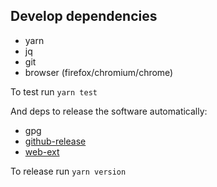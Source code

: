 ## Develop dependencies
* yarn
* jq
* git
* browser (firefox/chromium/chrome)

To test run `yarn test`

And deps to release the software automatically:
* gpg
* [github-release](https://github.com/aktau/github-release)
* [web-ext](https://github.com/mozilla/web-ext)

To release run `yarn version`
